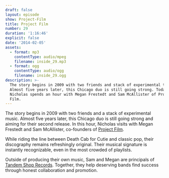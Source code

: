 ```yaml
---
draft: false
layout: episode
show: Project-Film
title: Project Film
number: 29
duration: '1:16:46'
explicit: false
date: '2014-02-05'
assets:
  - format: mp3
    contentType: audio/mpeg
    filename: inside_29.mp3
  - format: ogg
    contentType: audio/ogg
    filename: inside_29.ogg
description: >-
  The story begins in 2009 with two friends and stack of experimental tunes.
  Almost five years later, this Chicago duo is still going strong. Today,
  Nicholas spends an hour with Megan Frestedt and Sam McAllister of Project
  Film.
---
```

The story begins in 2009 with two friends and a stack of experimental music. Almost five years later, this Chicago duo is still going strong and aiming for their second release. In this hour, Nicholas visits with Megan Frestedt and Sam McAllister, co-founders of [Project Film](http://youloveprojectfilm.com).

While riding the line between Death Cab for Cutie and classic pop, their discography remains refreshingly original. Their musical signature is instantly recognizable, even in the most crowded of playlists.

Outside of producing their own music, Sam and Megan are principals of [Tandem Shop Records](http://tandemshoprecords.com). Together, they help deserving bands find success through honest collaboration and promotion.